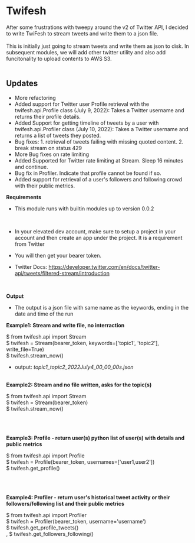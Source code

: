 # Twifesh
After some frustrations with tweepy around the v2 of Twitter API, I decided to write TwiFesh to stream tweets and write them to a json file. <br>
<br> This is initially just going to stream tweets and write them as json to disk. In subsequent modules, we will add other twitter utility and also add funcitonality to upload contents to AWS S3.
<br><br>

## Updates
- More refactoring
- Added support for Twitter user Profile retrieval with the twifesh.api.Profile class (July 9, 2022): Takes a Twitter username and returns their profile details.
- Added Support for getting timeline of tweets by a user with twifesh.api.Profiler class (July 10, 2022): Takes a Twitter username and returns a list of tweets they posted. 
- Bug fixes: 1. retrieval of tweets failing with missing quoted content. 2. break stream on status 429 
- More Bug fixes on rate limiting
- Added Supported for Twitter rate limiting at Stream. Sleep 16 minutes and continue.
- Bug fix in Profiler. Indicate that profile cannot be found if so.
- Added support for retrieval of a user's followers and following crowd with their public metrics.

**Requirements** 
<br>
- This module runs with builtin modules up to version 0.0.2
<br>

- In your elevated dev account, make sure to setup a project in your account and then create an app under the project. It is a requirement from Twitter
- You will then get your bearer token.

- Twitter Docs:
https://developer.twitter.com/en/docs/twitter-api/tweets/filtered-stream/introduction
<br>

**Output**
- The output is a json file with same name as the keywords, ending in the date and time of the run

**Example1: Stream and write file, no interraction**

$ from twifesh.api import Stream <br>
$ twifesh = Stream(bearer_token, keywords=['topic1', 'topic2'], write_file=True) <br>
$ twifesh.stream_now() <br>

- output: *topic1_topic2_2022July4_00_00_00s.json*
<br><br>

**Example2: Stream and no file written, asks for the topic(s)**

$ from twifesh.api import Stream<br>
$ twifesh = Stream(bearer_token) <br>
$ twifesh.stream_now()

<br><br>

**Example3: Profile - return user(s) python list of user(s) with details and public metrics**

$ from twifesh.api import Profile <br>
$ twifesh = Profile(bearer_token, usernames=['user1,user2']) <br>
$ twifesh.get_profile() <br>

<br><br>

**Example4: Profiler - return user's historical tweet activity or their followers/following list and their public metrics**

$ from twifesh.api import Profiler <br>
$ twifesh = Profiler(bearer_token, username='username') <br>
$ twifesh.get_profile_tweets() <br>,
$ twifesh.get_followers_following()